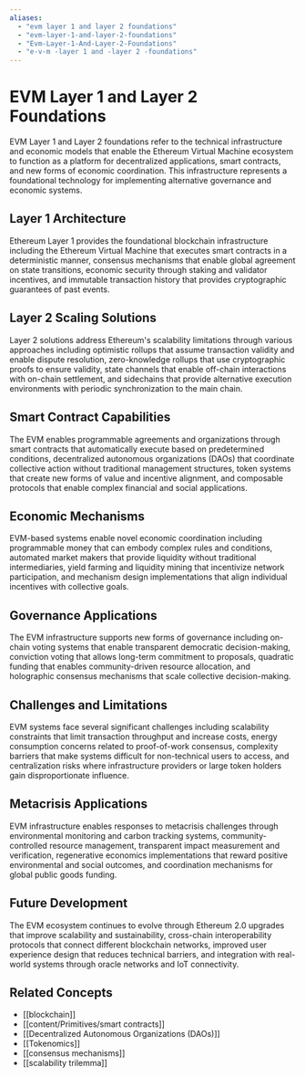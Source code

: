 ```yaml
---
aliases:
  - "evm layer 1 and layer 2 foundations"
  - "evm-layer-1-and-layer-2-foundations"
  - "Evm-Layer-1-And-Layer-2-Foundations"
  - "e-v-m -layer 1 and -layer 2 -foundations"
---
```


# EVM Layer 1 and Layer 2 Foundations

EVM Layer 1 and Layer 2 foundations refer to the technical infrastructure and economic models that enable the Ethereum Virtual Machine ecosystem to function as a platform for decentralized applications, smart contracts, and new forms of economic coordination. This infrastructure represents a foundational technology for implementing alternative governance and economic systems.

## Layer 1 Architecture

Ethereum Layer 1 provides the foundational blockchain infrastructure including the Ethereum Virtual Machine that executes smart contracts in a deterministic manner, consensus mechanisms that enable global agreement on state transitions, economic security through staking and validator incentives, and immutable transaction history that provides cryptographic guarantees of past events.

## Layer 2 Scaling Solutions

Layer 2 solutions address Ethereum's scalability limitations through various approaches including optimistic rollups that assume transaction validity and enable dispute resolution, zero-knowledge rollups that use cryptographic proofs to ensure validity, state channels that enable off-chain interactions with on-chain settlement, and sidechains that provide alternative execution environments with periodic synchronization to the main chain.

## Smart Contract Capabilities

The EVM enables programmable agreements and organizations through smart contracts that automatically execute based on predetermined conditions, decentralized autonomous organizations (DAOs) that coordinate collective action without traditional management structures, token systems that create new forms of value and incentive alignment, and composable protocols that enable complex financial and social applications.

## Economic Mechanisms

EVM-based systems enable novel economic coordination including programmable money that can embody complex rules and conditions, automated market makers that provide liquidity without traditional intermediaries, yield farming and liquidity mining that incentivize network participation, and mechanism design implementations that align individual incentives with collective goals.

## Governance Applications

The EVM infrastructure supports new forms of governance including on-chain voting systems that enable transparent democratic decision-making, conviction voting that allows long-term commitment to proposals, quadratic funding that enables community-driven resource allocation, and holographic consensus mechanisms that scale collective decision-making.

## Challenges and Limitations

EVM systems face several significant challenges including scalability constraints that limit transaction throughput and increase costs, energy consumption concerns related to proof-of-work consensus, complexity barriers that make systems difficult for non-technical users to access, and centralization risks where infrastructure providers or large token holders gain disproportionate influence.

## Metacrisis Applications

EVM infrastructure enables responses to metacrisis challenges through environmental monitoring and carbon tracking systems, community-controlled resource management, transparent impact measurement and verification, regenerative economics implementations that reward positive environmental and social outcomes, and coordination mechanisms for global public goods funding.

## Future Development

The EVM ecosystem continues to evolve through Ethereum 2.0 upgrades that improve scalability and sustainability, cross-chain interoperability protocols that connect different blockchain networks, improved user experience design that reduces technical barriers, and integration with real-world systems through oracle networks and IoT connectivity.

## Related Concepts

- [[blockchain]]
- [[content/Primitives/smart contracts]]
- [[Decentralized Autonomous Organizations (DAOs)]]
- [[Tokenomics]]
- [[consensus mechanisms]]
- [[scalability trilemma]]